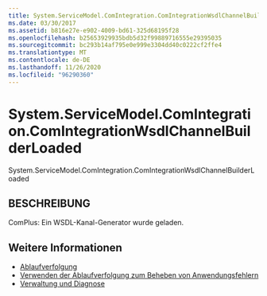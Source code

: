 ```yaml
---
title: System.ServiceModel.ComIntegration.ComIntegrationWsdlChannelBuilderLoaded
ms.date: 03/30/2017
ms.assetid: b816e27e-e902-4009-bd61-325d68195f28
ms.openlocfilehash: b25653929935bdb5d32f99889716555e29395035
ms.sourcegitcommit: bc293b14af795e0e999e3304dd40c0222cf2ffe4
ms.translationtype: MT
ms.contentlocale: de-DE
ms.lasthandoff: 11/26/2020
ms.locfileid: "96290360"
---
```

# <a name="systemservicemodelcomintegrationcomintegrationwsdlchannelbuilderloaded"></a>System.ServiceModel.ComIntegration.ComIntegrationWsdlChannelBuilderLoaded

System.ServiceModel.ComIntegration.ComIntegrationWsdlChannelBuilderLoaded  
  
## <a name="description"></a>BESCHREIBUNG  

 ComPlus: Ein WSDL-Kanal-Generator wurde geladen.  
  
## <a name="see-also"></a>Weitere Informationen

- [Ablaufverfolgung](index.md)
- [Verwenden der Ablaufverfolgung zum Beheben von Anwendungsfehlern](using-tracing-to-troubleshoot-your-application.md)
- [Verwaltung und Diagnose](../index.md)
